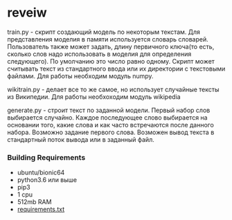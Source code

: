 # reveiw

train.py - скрипт создающий модель по некоторым текстам. Для представления моделия в памяти используется словарь словарей. 
Пользователь также может задать, длину первичного ключа(то есть, cколько слов надо использовать в моделия для определения 
следующего). По умолчанию это число равно одному. Скрипт может считывать текст из стандартного ввода или их директории с
текстовыми файлами. Для работы необходим модуль numpy.

wikitrain.py - делает все то же самое, но использует случайные тексты из Википедии. Для работы необхоходим модуль wikipedia

generate.py - строит текст по заданной модели. Первый набор слов выбирается случайно. Каждое последующее слово выбирается на
основании того, какие слова и как часто встречаются после данного набора. Возможно задание первого слова. Возможен вывод 
текста в стандартный поток вывода или в заданный файл. 

### Building Requirements
* ubuntu/bionic64
* python3.6 или выше
* pip3
* 1 cpu
* 512mb RAM
* [requirements.txt](https://github.com/kgrosul/random_text_generator/blob/develop/requirements.txt "Необязательная подсказка")

